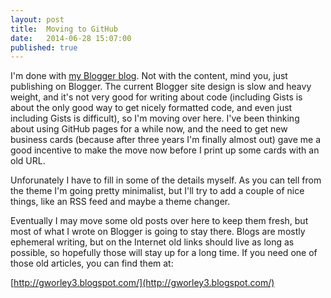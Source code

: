 ```yaml
---
layout: post
title:  Moving to GitHub
date:   2014-06-28 15:07:00
published: true
---
```


I'm done with [my Blogger blog](http://gworley3.blogspot.com/). Not with the content, mind you, just publishing on Blogger. The current Blogger site design is slow and heavy weight, and it's not very good for writing about code (including Gists is about the only good way to get nicely formatted code, and even just including Gists is difficult), so I'm moving over here. I've been thinking about using GitHub pages for a while now, and the need to get new business cards (because after three years I'm finally almost out) gave me a good incentive to make the move now before I print up some cards with an old URL.

Unforunately I have to fill in some of the details myself. As you can tell from the theme I'm going pretty minimalist, but I'll try to add a couple of nice things, like an RSS feed and maybe a theme changer.

Eventually I may move some old posts over here to keep them fresh, but most of what I wrote on Blogger is going to stay there. Blogs are mostly ephemeral writing, but on the Internet old links should live as long as possible, so hopefully those will stay up for a long time.  If you need one of those old articles, you can find them at:

[http://gworley3.blogspot.com/](http://gworley3.blogspot.com/)
